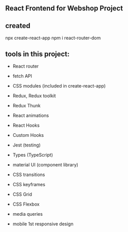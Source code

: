 React Frontend for Webshop Project
----------------------------------

created
------- 
npx create-react-app
npm i react-router-dom

tools in this project:
----------------------
* React router
* fetch API
* CSS modules (included in create-react-app)
* Redux, Redux toolkit
* Redux Thunk

* React animations
* React Hooks
* Custom Hooks    

* Jest (testing)
* Types (TypeScript)
* material UI (component library)

* CSS transitions
* CSS keyframes

* CSS Grid
* CSS Flexbox
* media queries
* mobile 1st responsive design
